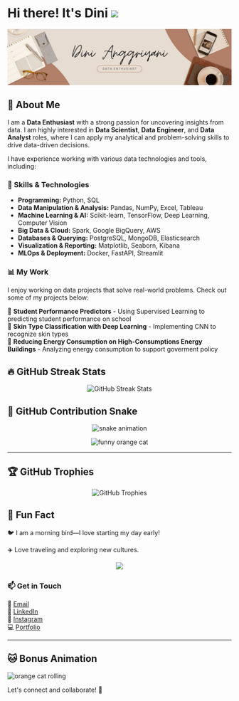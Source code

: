 # Hi there! It's Dini <img src="https://media.giphy.com/media/hvRJCLFzcasrR4ia7z/giphy.gif" width="50px">


![GitHub Banner](banner.jpg)

## 🚀 About Me  
I am a **Data Enthusiast** with a strong passion for uncovering insights from data. I am highly interested in **Data Scientist**, **Data Engineer**, and **Data Analyst** roles, where I can apply my analytical and problem-solving skills to drive data-driven decisions.  

I have experience working with various data technologies and tools, including:  

### 🔧 Skills & Technologies  
- **Programming:** Python, SQL  
- **Data Manipulation & Analysis:** Pandas, NumPy, Excel, Tableau  
- **Machine Learning & AI:** Scikit-learn, TensorFlow, Deep Learning, Computer Vision  
- **Big Data & Cloud:** Spark, Google BigQuery, AWS  
- **Databases & Querying:**  PostgreSQL, MongoDB, Elasticsearch  
- **Visualization & Reporting:** Matplotlib, Seaborn, Kibana  
- **MLOps & Deployment:** Docker, FastAPI, Streamlit  

### 📊 My Work  
I enjoy working on data projects that solve real-world problems. Check out some of my projects below:  

📌 **Student Performance Predictors** - Using Supervised Learning to predicting student performance on school  
📌 **Skin Type Classification with Deep Learning** - Implementing CNN to recognize skin types  
📌 **Reducing Energy Consumption on High-Consumptions Energy Buildings** - Analyzing energy consumption to support goverment policy  

## 🔥 GitHub Streak Stats  

<p align="center">
  <img src="https://github-readme-streak-stats.herokuapp.com/?user=Dini15&theme=dark" alt="GitHub Streak Stats" />
</p>

## 🐍 GitHub Contribution Snake  
<p align="center">
  <img src="https://github.com/Dini15/snk/blob/manual-run-output/only-svg/github-contribution-grid-snake.svg" alt="snake animation"/>
</p>

<p align="center">
  <img src="https://media.giphy.com/media/VbnUQpnihPSIgIXuZv/giphy.gif" alt="funny orange cat"/>
</p>


---

## 🏆 GitHub Trophies  

<p align="center">
  <img src="https://github-profile-trophy.vercel.app/?username=Dini15&theme=onedark&no-frame=true&column=4" alt="GitHub Trophies">
</p>

## 🌟 Fun Fact
🐦 I am a morning bird—I love starting my day early!

✈️ Love traveling and exploring new cultures.

<p align="center">
  <img src="kocheng.webp">
</p>



### 📫 Get in Touch  
📧 [Email](dinia.sutrisno30@gmail.com)  
🔗 [LinkedIn](https://www.linkedin.com/in/dini-a/)  
📸 [Instagram](https://www.instagram.com/dinianggriyani/)  
💻 [Portfolio](https://huggingface.co/dini15)  

---
## 🐱 Bonus Animation  


![orange cat rolling](https://media.giphy.com/media/YRtLgsajXrz1FNJ6oy/giphy.gif)


Let's connect and collaborate! 🚀  
